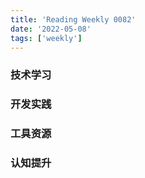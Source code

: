 ```yaml
---
title: 'Reading Weekly 0082'
date: '2022-05-08'
tags: ['weekly']
---
```


### 技术学习

### 开发实践

### 工具资源

### 认知提升
